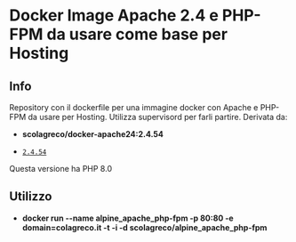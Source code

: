 Docker Image Apache 2.4 e PHP-FPM da usare come base per Hosting
================================================================

## Info
Repository con il dockerfile per una immagine docker con Apache e PHP-FPM da usare per Hosting.
Utilizza supervisord per farli partire.
Derivata da:
* **scolagreco/docker-apache24:2.4.54**

- [`2.4.54`](https://github.com/scolagreco/docker-apache24/releases/tag/2.4.54)

Questa versione ha PHP 8.0

## Utilizzo

* **docker run --name alpine_apache_php-fpm -p 80:80 -e domain=colagreco.it -t -i -d scolagreco/alpine_apache_php-fpm**
